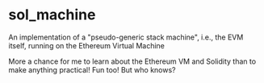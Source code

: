 # sol_machine
An implementation of a "pseudo-generic stack machine", i.e., the EVM itself, running on the Ethereum Virtual Machine

More a chance for me to learn about the Ethereum VM and Solidity than to make anything practical! Fun too! But who knows?
